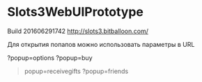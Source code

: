 # Slots3WebUIPrototype

Build 201606291742 http://slots3.bitballoon.com/

Для открытия попапов можно использовать параметры в URL

?popup=options
?popup=buy
>popup=receivegifts
?popup=friends
